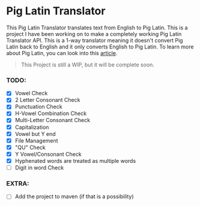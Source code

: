 # Pig Latin Translator
This Pig Latin Translator translates text from English to Pig Latin. This is a project I have been working on to make a completely working Pig Latin Translator API. This is a 1-way translator meaning it doesn't convert Pig Latin back to English and it only converts English to Pig Latin. To learn more about Pig Latin, you can look into this [article](https://www.tomedes.com/translator-hub/pig-latin).

> This Project is still a WIP, but it will be complete soon.

### TODO:
- [X] Vowel Check
- [X] 2 Letter Consonant Check
- [X] Punctuation Check
- [X] H-Vowel Combination Check
- [X] Multi-Letter Consonant Check
- [X] Capitalization
- [X] Vowel but Y end
- [X] File Management
- [X] "QU" Check
- [X] Y Vowel/Consonant Check
- [X] Hyphenated words are treated as multiple words
- [ ] Digit in word Check

### EXTRA:
- [ ] Add the project to maven (if that is a possibility)

